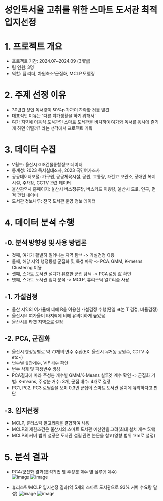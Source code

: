 # 성인독서율 고취를 위한 스마트 도서관 최적입지선정

# 1. 프로젝트 개요
- 프로젝트 기간: 2024.07~2024.09 (3개월)
- 팀 인원: 3명
- 역할: 팀 리더, 차원축소/군집화, MCLP 모델링

# 2. 주제 선정 이유
- 30년간 성인 독서량이 50%p 가까이 하락한 것을 발견
- 대표적인 이유는 '다른 여가생활을 하기 위해서'
- 여가 지역에 이동식 도서관인 스마트 도서관을 비치하여 여가와 독서를 동시에 즐기게 하면 어떨까? 라는 생각에서 프로젝트 기획

# 3. 데이터 수집
- V월드: 울산시 GIS건물통합정보 데이터
- 통계청: 2023 독서실태조사, 2023 국민여가조사
- 공공데이터포털: 가구원, 공공체육시설, 공원, 교통량, 자전고 보관소, 장애인 복지시설, 주차장, CCTV 관련 데이터
- 울산광역시 홈페이지: 울산시 버스정류장, 버스카드 이용량, 울산시 도로, 인구, 면적 관련 데이터
- 도서관 정보나루: 전국 도서관 운영 정보 데이터

# 4. 데이터 분석 수행
## -0. 분석 방향성 및 사용 방법론
- 첫째, 여가가 활벌히 일어나는 지역 탐색 -> 가설검정 이용
- 둘째, 해당 지역 행정동별 군집화 및 특성 파악 -> PCA, GMM, K-means Clustering 이용
- 셋째, 스마트 도서관 설치가 유효한 군집 탐색 -> PCA 로딩 값 확인
- 넷쨰, 스마트 도서관 입지 분석 -> MCLP, 휴리스틱 알고리즘 사용

## -1. 가설검정
- 울산 지역의 여가율에 대해 R을 이용한 가설검정 수행(단일 표본 T 검정, 비율검정)
- 울산시의 여가율이 타지역에 비해 유의미하게 높았음
- 울산시를 타겟 지역으로 설정

## -2. PCA, 군집화
- 울산시 행정동별로 약 70개의 변수 수집(EX. 울산시 무거동 공원수, CCTV 수 etc~)
- 변수별 상관계수, VIF 계수 확인
- 변수 삭제 및 파생변수 생성
- PCA결과에 따라 주성분 개수별 GMM/K-Means 실루엣 계수 확인 -> 군집화 기법: K-means, 주성분 개수: 3개, 군집 개수: 4개로 결정
- PC1, PC2, PC3 로딩값을 보며 0,3번 군집이 스마트 도서관 설치에 유리하다고 판단

## -3. 입지선정
- MCLP, 휴리스틱 알고리즘을 결합하여 사용
- MCLP의 제한조건은 울산시의 스마트 도서관 예산안을 고려(최대 설치 개수 5개)
- MCLP의 커버 범위 설정은 도서관 설립 관련 논문을 참고(영향 범위 1km로 설정)

# 5. 분석 결과
- PCA/군집화 결과(분석기법 별 주성분 개수 별 실루엣 계수)<br>
![image](https://github.com/user-attachments/assets/b9f5a9ae-649d-49cd-8ecb-2c1913259fc0)
![image](https://github.com/user-attachments/assets/1a384e60-d606-4238-b514-3c01d8434d23)

- 휴리스틱/MCLP 입지선정 결과(약 5개의 스마트 도서관으로 93% 커버 수요량 달성)
![image](https://github.com/user-attachments/assets/6ab985d0-bf1c-49ed-8d78-3cfc5cd75fa4)
![image](https://github.com/user-attachments/assets/aa3948a1-284d-4389-aaa3-b7339de04e87)

